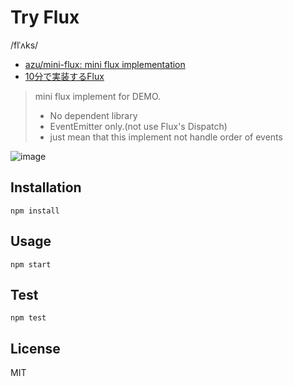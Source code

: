 # Try Flux

/flˈʌks/

* [azu/mini-flux: mini flux implementation](https://github.com/azu/mini-flux)
* [10分で実装するFlux](http://azu.github.io/slide/react-meetup/flux.html)

> mini flux implement for DEMO.
>
> *  No dependent library
> *  EventEmitter only.(not use Flux's Dispatch)
> *  just mean that this implement not handle order of events

![image](https://cloud.githubusercontent.com/assets/1245195/18631585/cbcca06c-7ead-11e6-841e-5f3240a48a3f.png)

## Installation

```console
npm install
```

## Usage

```console
npm start
```

## Test

```console
npm test
```

## License

MIT
